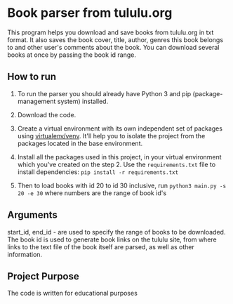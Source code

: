 # Book parser from tululu.org

This program helps you download and save books from tululu.org in txt format. It also saves the book cover, title, author, genres this book belongs to and other user's comments about the book.
You can download several books at once by passing the book id range.

## How to run

1. To run the parser you should already have Python 3 and pip (package-management system) installed.

2. Download the code.

3. Create a virtual environment with its own independent set of packages using [virtualenv/venv](https://docs.python.org/3/library/venv.html). It'll help you to isolate the project from the packages located in the base environment.

4. Install all the packages used in this project, in your virtual environment which you've created on the step 2. Use the `requirements.txt` file to install dependencies: `pip install -r requirements.txt`

5. Then to load books with id 20 to id 30 inclusive, run `python3 main.py -s 20 -e 30` where numbers are the range of book id's

## Arguments

start_id, end_id - are used to specify the range of books to be downloaded.<br>
The book id is used to generate book links on the tululu site, from where links to the text file of the book itself are parsed, as well as other information.


## Project Purpose

The code is written for educational purposes
